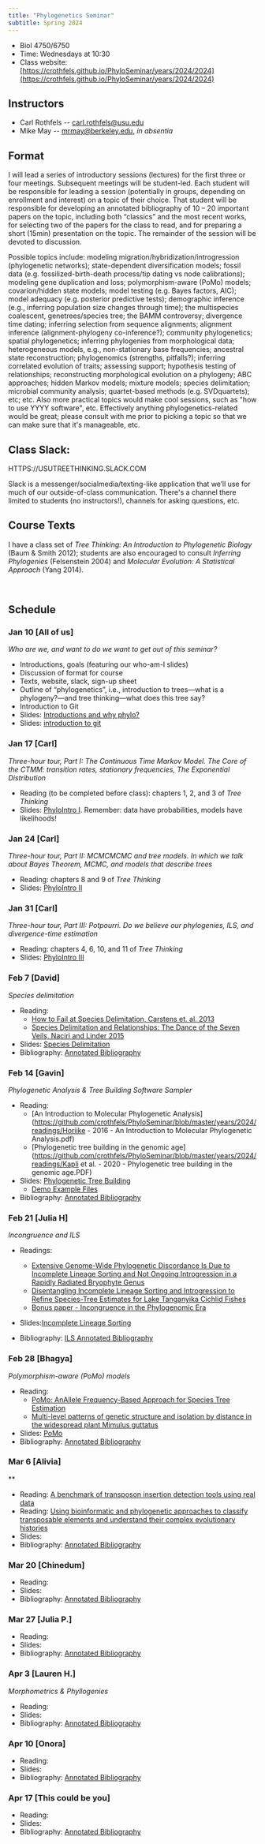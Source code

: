 ```yaml
---
title: "Phylogenetics Seminar"
subtitle: Spring 2024
---
```


* Biol 4750/6750
* Time: Wednesdays at 10:30
* Class website: [https://crothfels.github.io/PhyloSeminar/years/2024/2024](https://crothfels.github.io/PhyloSeminar/years/2024/2024)


## Instructors

* Carl Rothfels -- carl.rothfels@usu.edu
* Mike May -- mrmay@berkeley.edu, _in absentia_


## Format

I will lead a series of introductory sessions (lectures) for the first three or four meetings. Subsequent meetings will be student-led. Each student will be responsible for leading a session (potentially in groups, depending on enrollment and interest) on a topic of their choice. That student will be responsible for developing an annotated bibliography of 10 – 20 important papers on the topic, including both “classics” and the most recent works, for selecting two of the papers for the class to read, and for preparing a short (15min) presentation on the topic. The remainder of the session will be devoted to discussion.

Possible topics include: modeling migration/hybridization/introgression (phylogenetic networks); state-dependent diversification models; fossil data (e.g. fossilized-birth-death process/tip dating vs node calibrations); modeling gene duplication and loss; polymorphism-aware (PoMo) models; covarion/hidden state models; model testing (e.g. Bayes factors, AIC); model adequacy (e.g. posterior predictive tests); demographic inference (e.g., inferring population size changes through time); the multispecies coalescent, genetrees/species tree; the BAMM controversy; divergence time dating; inferring selection from sequence alignments; alignment inference (alignment-phylogeny co-inference?); community phylogenetics; spatial phylogenetics; inferring phylogenies from morphological data; heterogeneous models, e.g., non-stationary base frequencies; ancestral state reconstruction; phylogenomics (strengths, pitfalls?); inferring correlated evolution of traits; assessing support; hypothesis testing of relationships; reconstructing morphological evolution on a phylogeny; ABC approaches; hidden Markov models; mixture models; species delimitation; microbial community analysis; quartet-based methods (e.g. SVDquartets); etc; etc. Also more practical topics would make cool sessions, such as "how to use YYYY software", etc. Effectively anything phylogenetics-related would be great; please consult with me prior to picking a topic so that we can make sure that it's manageable, etc.

## Class Slack: 

HTTPS://USUTREETHINKING.SLACK.COM

Slack is a messenger/socialmedia/texting-like application that we’ll use for much of our outside-of-class communication. There's a channel there limited to students (no instructors!), channels for asking questions, etc.

## Course Texts

I have a class set of *Tree Thinking: An Introduction to Phylogenetic Biology* (Baum & Smith 2012); students are also encouraged to consult *Inferring Phylogenies* (Felsenstein 2004) and *Molecular Evolution: A Statistical Approach* (Yang 2014).


&nbsp;
## Schedule

### Jan 10 [All of us]

*Who are we, and want to do we want to get out of this seminar?*
* Introductions, goals (featuring our who-am-I slides)
* Discussion of format for course
* Texts, website, slack, sign-up sheet
* Outline of “phylogenetics”, i.e., introduction to trees—what is a phylogeny?—and tree thinking—what does this tree say?
* Introduction to Git
* Slides: [Introductions and why phylo?](https://github.com/crothfels/PhyloSeminar/blob/master/years/2024/presentations/PhyloSeminar_L1_whyPhylo.pptx)
* Slides: [introduction to git](https://github.com/crothfels/PhyloSeminar/blob/master/years/2024/presentations/git.pdf)


### Jan 17 [Carl]
*Three-hour tour, Part I: The Continuous Time Markov Model. The Core of the CTMM: transition rates, stationary frequencies, The Exponential Distribution*
* Reading (to be completed before class): chapters 1, 2, and 3 of _Tree Thinking_
* Slides: [PhyloIntro I](https://github.com/crothfels/PhyloSeminar/blob/master/years/2024/presentations/PhyloSeminar_L2.pptx). Remember: data have probabilities, models have likelihoods!


### Jan 24 [Carl]
*Three-hour tour, Part II: MCMCMCMC and tree models. In which we talk about Bayes Theorem, MCMC, and models that describe trees*
* Reading: chapters 8 and 9 of _Tree Thinking_
* Slides: [PhyloIntro II](https://github.com/crothfels/PhyloSeminar/blob/master/years/2024/presentations/PhyloSeminar_L3.pptx)


### Jan 31 [Carl]
*Three-hour tour, Part III: Potpourri. Do we believe our phylogenies, ILS, and divergence-time estimation*
* Reading: chapters 4, 6, 10, and 11 of _Tree Thinking_
* Slides: [PhyloIntro III](https://github.com/crothfels/PhyloSeminar/blob/master/years/2024/presentations/PhyloSeminar_L4.pptx)


### Feb 7 [David]
*Species delimitation*
* Reading: 
    * [How to Fail at Species Delimitation, Carstens et. al. 2013](https://github.com/crothfels/PhyloSeminar/blob/master/years/2024/readings/How_to_fail.pdf) 
    * [Species Delimitation and Relationships: The Dance of the Seven Veils, Naciri and Linder 2015](https://github.com/crothfels/PhyloSeminar/blob/master/years/2024/readings/Species_delim_and_rel.pdf)
* Slides: [Species Delimitation](https://github.com/crothfels/PhyloSeminar/blob/master/years/2024/presentations/Species_Delimitation.pptx)
* Bibliography: [Annotated Bibliography](https://github.com/crothfels/PhyloSeminar/blob/master/years/2024/annotatedBiblios/AnnotatedBibliography_Phyloseminar_David2024.pdf)

### Feb 14 [Gavin]
*Phylogenetic Analysis & Tree Building Software Sampler*
* Reading:
    * [An Introduction to Molecular Phylogenetic Analysis](https://github.com/crothfels/PhyloSeminar/blob/master/years/2024/readings/Horiike - 2016 - An Introduction to Molecular Phylogenetic Analysis.pdf)
    * [Phylogenetic tree building in the genomic age](https://github.com/crothfels/PhyloSeminar/blob/master/years/2024/readings/Kapli et al. - 2020 - Phylogenetic tree building in the genomic age.PDF)
* Slides: [Phylogenetic Tree Building](https://docs.google.com/presentation/d/14iqEO2M3pWpeqCBvX3HGA8VEtdeYGyzwKOwweRCf2fI/edit?usp=sharing)
    * [Demo Example Files](https://github.com/crothfels/PhyloSeminar/blob/master/years/2024/DemoExampleFiles)
* Bibliography: [Annotated Bibliography](https://github.com/crothfels/PhyloSeminar/blob/master/years/2024/annotatedBiblios/AnnotatedBibliography_Phyloseminar_GavinMunson2024.docx)

### Feb 21 [Julia H]
*Incongruence and ILS*
* Readings: 
    * [Extensive Genome-Wide Phylogenetic Discordance Is Due to Incomplete Lineage Sorting and Not Ongoing Introgression in a Rapidly Radiated Bryophyte Genus](https://github.com/crothfels/PhyloSeminar/blob/master/years/2024/readings/BryophyteILS.pdf)
    * [Disentangling Incomplete Lineage Sorting and Introgression to Refine Species-Tree Estimates for Lake Tanganyika Cichlid Fishes](https://github.com/crothfels/PhyloSeminar/blob/master/years/2024/readings/CyclidILS.pdf)
    * [Bonus paper - Incongruence in the Phylogenomic Era](https://github.com/crothfels/PhyloSeminar/blob/master/years/2024/readings/Incongruence.pdf)

* Slides:[Incomplete Lineage Sorting](https://github.com/crothfels/PhyloSeminar/blob/master/years/2024/presentations/ILS_Feb21.pptx)
* Bibliography: [ILS Annotated Bibliography](https://github.com/crothfels/PhyloSeminar/blob/master/years/2024/annotatedBiblios/PhyloSem_Incongruence_AnnBib_JuliaHobbie.docx)

### Feb 28 [Bhagya]
*Polymorphism-aware (PoMo) models*
* Reading:
   * [PoMo: AnAllele Frequency-Based Approach for Species Tree Estimation](https://github.com/crothfels/PhyloSeminar/blob/master/years/2024/readings/PoMo_Intro.pdf)
   * [Multi-level patterns of genetic structure and isolation by distance
 in the widespread plant Mimulus guttatus](https://github.com/crothfels/PhyloSeminar/blob/master/years/2024/readings/PoMo_Empirical.pdf)
* Slides: [PoMo](https://github.com/crothfels/PhyloSeminar/blob/master/years/2024/presentations/PoMo.pptx)
* Bibliography: [Annotated Bibliography]()

### Mar 6 [Alivia]
**
* Reading: [A benchmark of transposon insertion detection tools using real data](https://github.com/crothfels/PhyloSeminar/blob/master/years/2024/readings/transposon_detection.pdf)
* Reading: [Using bioinformatic and phylogenetic approaches to classify transposable elements and understand their complex evolutionary histories](https://github.com/crothfels/PhyloSeminar/blob/master/years/2024/readings/evo_of_transp_elem.pdf)
* Slides:
* Bibliography: [Annotated Bibliography]()

### Mar 20 [Chinedum]
* Reading: []( )
* Slides: []()
* Bibliography: [Annotated Bibliography]()

### Mar 27 [Julia P.]
* Reading: []( )
* Slides: []()
* Bibliography: [Annotated Bibliography]()

### Apr 3 [Lauren H.]
*Morphometrics & Phyllogenies*
* Reading: []( )
* Slides: []()
* Bibliography: [Annotated Bibliography]()

### Apr 10 [Onora]
* Reading: []( )
* Slides: []()
* Bibliography: [Annotated Bibliography]()

### Apr 17 [This could be you]
* Reading: []( )
* Slides: []()
* Bibliography: [Annotated Bibliography]()
